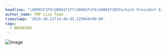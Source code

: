 ```yaml
---
headline: "\U0001F1F9\U0001F1F7\U0001F1F6\U0001F1E6Turkish President Erdogan visits Doha to meet Qatar's Emir al-Thani. The two signed a memorandum on increasing cooperating between the two countries in the defense industry and various areas of strategic development."
author_name: TMP Live Team
timestamp: '2025-10-22T14:48:05.129944+00:00'
tags:
  - BREAKING
---
```

![Image](https://i.postimg.cc/kGyP1Skp/IMG-20251022-201438-132.jpg)
